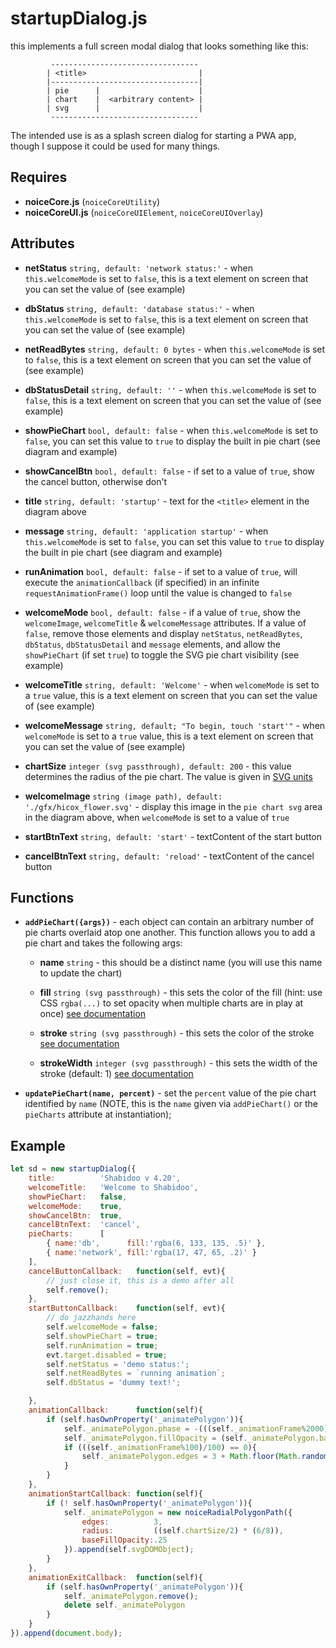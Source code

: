 # startupDialog.js

this implements a full screen modal dialog that looks something like this:

```     
         ---------------------------------
        | <title>                         |
        |---------------------------------|
        | pie      |                      |
        | chart    |  <arbitrary content> |
        | svg      |                      |
         ---------------------------------
```

The intended use is as a splash screen dialog for starting a PWA app, though I suppose it could be used for many things.

## Requires

* **noiceCore.js** (`noiceCoreUtility`)
* **noiceCoreUI.js** (`noiceCoreUIElement`, `noiceCoreUIOverlay`)


## Attributes

* **netStatus** `string, default: 'network status:'` - when `this.welcomeMode` is set to `false`, this is a text element on screen that you can set the value of (see example)

* **dbStatus** `string, default: 'database status:'` -  when `this.welcomeMode` is set to `false`, this is a text element on screen that you can set the value of (see example)

* **netReadBytes** `string, default: 0 bytes` - when `this.welcomeMode` is set to `false`, this is a text element on screen that you can set the value of (see example)

* **dbStatusDetail** `string, default: ''` - when `this.welcomeMode` is set to `false`, this is a text element on screen that you can set the value of (see example)

* **showPieChart** `bool, default: false` - when `this.welcomeMode` is set to `false`, you can set this value to `true` to display the built in pie chart (see diagram and example)

* **showCancelBtn** `bool, default: false` - if set to a value of `true`, show the cancel button, otherwise don't

* **title** `string, default: 'startup'` - text for the `<title>` element in the diagram above

* **message** `string, default: 'application startup'` -  when `this.welcomeMode` is set to `false`, you can set this value to `true` to display the built in pie chart (see diagram and example)

* **runAnimation** `bool, default: false` - if set to a value of `true`, will execute the `animationCallback` (if specified) in an infinite `requestAnimationFrame()` loop until the value is changed to `false`

* **welcomeMode** `bool, default: false` - if a value of `true`, show the `welcomeImage`, `welcomeTitle` & `welcomeMessage` attributes. If a value of `false`, remove those elements and display `netStatus`, `netReadBytes`, `dbStatus`, `dbStatusDetail` and `message` elements, and allow the `showPieChart` (if set `true`) to toggle the SVG pie chart visibility (see example)

* **welcomeTitle** `string, default: 'Welcome'` - when `welcomeMode` is set to a `true` value, this is a text element on screen that you can set the value of (see example)

* **welcomeMessage** `string, default; "To begin, touch 'start'"` - when `welcomeMode` is set to a `true` value, this is a text element on screen that you can set the value of (see example)

* **chartSize** `integer (svg passthrough), default: 200` - this value determines the radius of the pie chart. The value is given in [SVG units](https://developer.mozilla.org/en-US/docs/Web/SVG/Tutorial/Positions)


* **welcomeImage** `string (image path), default: './gfx/hicox_flower.svg'` - display this image in the `pie chart svg` area in the diagram above, when `welcomeMode` is set to a value of `true`

* **startBtnText** `string, default: 'start'` - textContent of the start button

* **cancelBtnText** `string, default: 'reload'` - textContent of the cancel button


## Functions

* **`addPieChart({args})`** - each object can contain an arbitrary number of pie charts overlaid atop one another. This function allows you to add a pie chart and takes the following args:

    * **name** `string` - this should be a distinct name (you will use this name to update the chart)

    * **fill** `string (svg passthrough)` - this sets the color of the fill (hint: use CSS `rgba(...)` to set opacity when multiple charts are in play at once) [see documentation](https://developer.mozilla.org/en-US/docs/Web/SVG/Attribute/fill)

    * **stroke** `string (svg passthrough)` - this sets the color of the stroke [see documentation](https://developer.mozilla.org/en-US/docs/Web/SVG/Attribute/stroke)

    * **strokeWidth** `integer (svg passthrough)` - this sets the width of the stroke (default: 1) [see documentation](https://developer.mozilla.org/en-US/docs/Web/SVG/Attribute/stroke-width)

* **`updatePieChart(name, percent)`** - set the `percent` value of the pie chart identified by `name` (NOTE, this is the `name` given via `addPieChart()` or the `pieCharts` attribute at instantiation);


## Example
```javascript
let sd = new startupDialog({
    title:          'Shabidoo v 4.20',
    welcomeTitle:   'Welcome to Shabidoo',
    showPieChart:   false,
    welcomeMode:    true,
    showCancelBtn:  true,
    cancelBtnText:  'cancel',
    pieCharts:      [
        { name:'db',      fill:'rgba(6, 133, 135, .5)' },
        { name:'network', fill:'rgba(17, 47, 65, .2)' }
    ],
    cancelButtonCallback:   function(self, evt){
        // just close it, this is a demo after all
        self.remove();
    },
    startButtonCallback:    function(self, evt){
        // do jazzhands here
        self.welcomeMode = false;
        self.showPieChart = true;
        self.runAnimation = true;
        evt.target.disabled = true;
        self.netStatus = 'demo status:';
        self.netReadBytes = `running animation`;
        self.dbStatus = 'dummy text!';

    },
    animationCallback:      function(self){
        if (self.hasOwnProperty('_animatePolygon')){
            self._animatePolygon.phase = -(((self._animationFrame%2000)/2000) * Math.PI * 2);
            self._animatePolygon.fillOpacity = (self._animatePolygon.baseFillOpacity + (.15 * ((Math.cos(2*Math.PI * (self._animationFrame%250)/250)) + .5)));
            if (((self._animationFrame%100)/100) == 0){
                self._animatePolygon.edges = 3 + Math.floor(Math.random() * 5);
            }
        }
    },
    animationStartCallback: function(self){
        if (! self.hasOwnProperty('_animatePolygon')){
            self._animatePolygon = new noiceRadialPolygonPath({
                edges:          3,
                radius:         ((self.chartSize/2) * (6/8)),
                baseFillOpacity:.25
            }).append(self.svgDOMObject);
        }
    },
    animationExitCallback:  function(self){
        if (self.hasOwnProperty('_animatePolygon')){
            self._animatePolygon.remove();
            delete self._animatePolygon
        }
    }
}).append(document.body);
```
